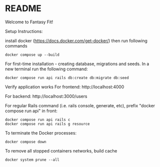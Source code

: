 # README

Welcome to Fantasy Fit! 

Setup Instructions:

install docker (https://docs.docker.com/get-docker/) then run following commands
```
docker compose up --build
```

For first-time installation - creating database, migrations and seeds.
In a new terminal run the following command:
```
docker compose run api rails db:create db:migrate db:seed
```

Verify application works
For frontend:
    http://localhost:4000

For backend:
    http://localhost:3000/users

For regular Rails command (i.e. rails console, generate, etc), prefix "docker compose run api" in front:

```
docker compose run api rails c
docker compose run api rails g resource
```

To terminate the Docker processes:
```
docker compose down
```

To remove all stopped containers networks, build cache
```
docker system prune --all
```

